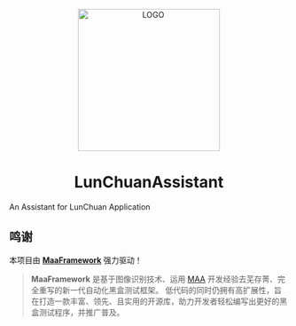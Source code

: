 <!-- markdownlint-disable MD033 MD041 -->
<p align="center">
  <img alt="LOGO" src="https://pp.myapp.com/ma_icon/0/icon_53800147_1758018804/256" width="256" height="256" />
</p>

<div align="center">

# LunChuanAssistant

</div>

An Assistant for LunChuan Application

## 鸣谢

本项目由 **[MaaFramework](https://github.com/MaaXYZ/MaaFramework)** 强力驱动！
> **MaaFramework** 是基于图像识别技术、运用 [MAA](https://github.com/MaaAssistantArknights/MaaAssistantArknights) 开发经验去芜存菁、完全重写的新一代自动化黑盒测试框架。
> 低代码的同时仍拥有高扩展性，旨在打造一款丰富、领先、且实用的开源库，助力开发者轻松编写出更好的黑盒测试程序，并推广普及。
